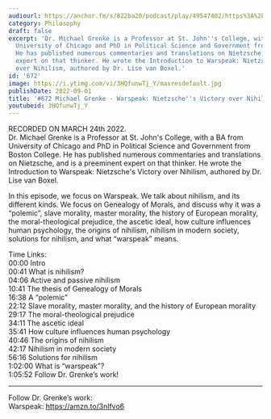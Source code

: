 ```yaml
---
audiourl: https://anchor.fm/s/822ba20/podcast/play/49547402/https%3A%2F%2Fd3ctxlq1ktw2nl.cloudfront.net%2Fstaging%2F2022-2-24%2F26539d8c-939c-afc1-2602-4848f295dbe0.m4a
category: Philosophy
draft: false
excerpt: 'Dr. Michael Grenke is a Professor at St. John''s College, with a BA from
  University of Chicago and PhD in Political Science and Government from Boston College.
  He has published numerous commentaries and translations on Nietzsche, and is a preeminent
  expert on that thinker. He wrote the Introduction to Warspeak: Nietzsche''s Victory
  over Nihilism, authored by Dr. Lise van Boxel.'
id: '672'
image: https://i.ytimg.com/vi/3HQfunwTj_Y/maxresdefault.jpg
publishDate: 2022-09-01
title: '#672 Michael Grenke - Warspeak: Nietzsche''s Victory over Nihilism'
youtubeid: 3HQfunwTj_Y
---
```

<div class="timelinks">

RECORDED ON MARCH 24th 2022.  
Dr. Michael Grenke is a Professor at St. John's College, with a BA from University of Chicago and PhD in Political Science and Government from Boston College. He has published numerous commentaries and translations on Nietzsche, and is a preeminent expert on that thinker. He wrote the Introduction to Warspeak: Nietzsche's Victory over Nihilism, authored by Dr. Lise van Boxel.

In this episode, we focus on Warspeak. We talk about nihilism, and its different kinds. We focus on Genealogy of Morals, and discuss why it was a “polemic”, slave morality, master morality, the history of European morality, the moral-theological prejudice, the ascetic ideal, how culture influences human psychology, the origins of nihilism, nihilism in modern society, solutions for nihilism, and what “warspeak” means.

Time Links:  
<time>00:00</time> Intro  
<time>00:41</time> What is nihilism?  
<time>04:06</time> Active and passive nihilism  
<time>10:41</time> The thesis of Genealogy of Morals  
<time>16:38</time> A “polemic”  
<time>22:12</time> Slave morality, master morality, and the history of European morality  
<time>29:17</time> The moral-theological prejudice  
<time>34:11</time> The ascetic ideal  
<time>35:41</time> How culture influences human psychology  
<time>40:46</time> The origins of nihilism  
<time>42:17</time> Nihilism in modern society  
<time>56:16</time> Solutions for nihilism  
<time>1:02:00</time> What is “warspeak”?  
<time>1:05:52</time> Follow Dr. Grenke’s work!

---

Follow Dr. Grenke’s work:  
Warspeak: https://amzn.to/3nlfvo6
</div>

